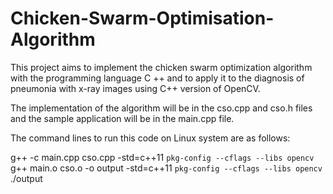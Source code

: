 # Chicken-Swarm-Optimisation-Algorithm
This project aims to implement the chicken swarm optimization algorithm with the programming language C ++ and to apply it to the diagnosis of pneumonia with x-ray images using C++ version of OpenCV.

The implementation of the algorithm will be in the cso.cpp and cso.h files and the sample application will be in the main.cpp file.

The command lines to run this code on Linux system are as follows:

g++ -c main.cpp cso.cpp -std=c++11 `pkg-config --cflags --libs opencv`
g++ main.o cso.o -o output -std=c++11 `pkg-config --cflags --libs opencv`
./output

